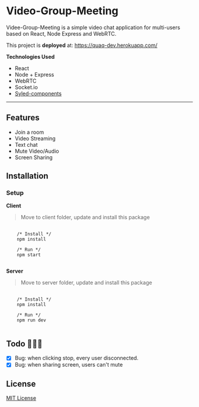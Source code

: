# Video-Group-Meeting

Videe-Group-Meeting is a simple video chat application for multi-users based on React, Node Express and WebRTC.

This project is **deployed** at: https://quaq-dev.herokuapp.com/

**Technologies Used**

- React
- Node + Express
- WebRTC
- Socket.io
- [Syled-components](https://styled-components.com/)

---

## Features

- Join a room
- Video Streaming
- Text chat
- Mute Video/Audio
- Screen Sharing

## Installation

### Setup
**Client**
> Move to client folder, update and install this package
<pre>
  <code>
    /* Install */
    npm install
    
    /* Run */
    npm start
  </code>
</pre>

**Server**
> Move to server folder, update and install this package
<pre>
  <code>
    /* Install */
    npm install
    
    /* Run */
    npm run dev
  </code>
</pre>

## Todo 🔨🔨🔨

- [x] Bug: when clicking stop, every user disconnected.
- [x] Bug: when sharing screen, users can't mute

## License
[MIT License](./LICENSE)
